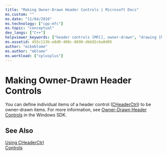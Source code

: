 ```yaml
---
title: "Making Owner-Drawn Header Controls | Microsoft Docs"
ms.custom: ""
ms.date: "11/04/2016"
ms.technology: ["cpp-mfc"]
ms.topic: "conceptual"
dev_langs: ["C++"]
helpviewer_keywords: ["header controls [MFC], owner-drawn", "drawing [MFC], header controls", "CHeaderCtrl class [MFC], making owner-drawn", "controls [MFC], header", "owner-drawn header controls [MFC]"]
ms.assetid: 455c113b-e8d0-400c-8690-dbb92cba0d05
author: "mikeblome"
ms.author: "mblome"
ms.workload: ["cplusplus"]
---
```

# Making Owner-Drawn Header Controls
You can define individual items of a header control ([CHeaderCtrl](../mfc/reference/cheaderctrl-class.md)) to be owner-drawn items. For more information, see [Owner-Drawn Header Controls](/windows/desktop/Controls/header-controls) in the Windows SDK.  
  
## See Also  
 [Using CHeaderCtrl](../mfc/using-cheaderctrl.md)   
 [Controls](../mfc/controls-mfc.md)

